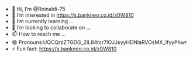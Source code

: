 - 👋 Hi, I’m @Roinaldi-75
- 👀 I’m interested in https://s.bankneo.co.id/z0W810
- 🌱 I’m currently learning ...
- 💞️ I’m looking to collaborate on ...
- 📫 How to reach me ...
- 😄 Pronouns:UQCQrzZTGDG_2IL84tcr7lOJJsyyHDNlaRVOsMX_IfyyPhwr
- ⚡ Fun fact: https://s.bankneo.co.id/z0W810

<!---
Roinaldi-75/Roinaldi-75 is a ✨ special ✨ repository because its `README.md` (this file) appears on your GitHub profile.
You can click the Preview link to take a look at your changes.
--->
